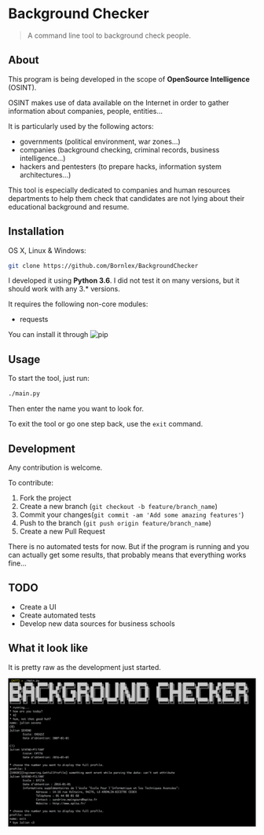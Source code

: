 # Background Checker

> A command line tool to background check people.

## About

This program is being developed in the scope of **OpenSource Intelligence** (OSINT).

OSINT makes use of data available on the Internet in order to gather information about companies, people, entities...

It is particularly used by the following actors:
- governments (political environment, war zones...)
- companies (background checking, criminal records, business intelligence...)
- hackers and pentesters (to prepare hacks, information system architectures...)


This tool is especially dedicated to companies and human resources departments to help them check that candidates
are not lying about their educational background and resume.

## Installation

OS X, Linux & Windows:
```sh
git clone https://github.com/Bornlex/BackgroundChecker
```

I developed it using **Python 3.6**. I did not test it on many versions, but it should work with any 3.* versions.

It requires the following non-core modules:
- requests

You can install it through ![pip](https://pypi.org/project/pip/)

## Usage

To start the tool, just run:
```sh
./main.py
```

Then enter the name you want to look for.

To exit the tool or go one step back, use the `exit` command.

## Development

Any contribution is welcome.

To contribute:
1. Fork the project
2. Create a new branch (`git checkout -b feature/branch_name`)
3. Commit your changes(`git commit -am 'Add some amazing features'`)
4. Push to the branch (`git push origin feature/branch_name`)
5. Create a new Pull Request

There is no automated tests for now. But if the program is running and you can actually get some results, that probably means that everything works fine...

## TODO

- Create a UI
- Create automated tests
- Develop new data sources for business schools

## What it look like

It is pretty raw as the development just started.

![Screenshot](media/screenshot.png)